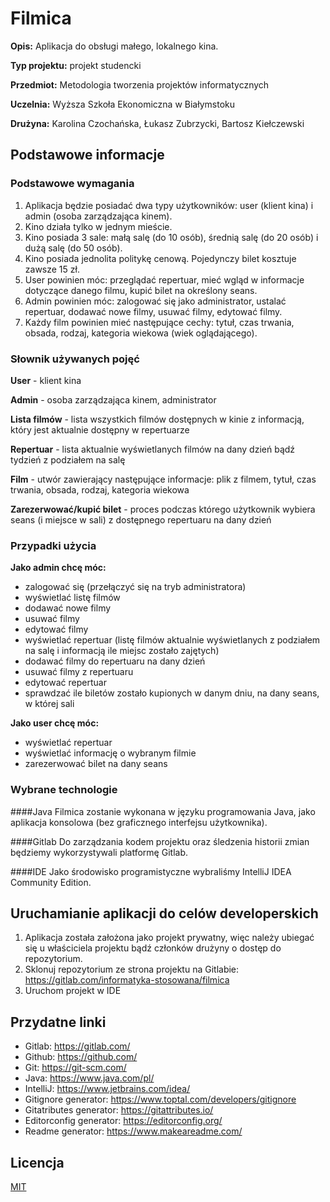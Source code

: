 # Filmica

**Opis:** Aplikacja do obsługi małego, lokalnego kina.

**Typ projektu:** projekt studencki 

**Przedmiot:** Metodologia tworzenia projektów informatycznych

**Uczelnia:** Wyższa Szkoła Ekonomiczna w Białymstoku

**Drużyna:** Karolina Czochańska, Łukasz Zubrzycki, Bartosz Kiełczewski

## Podstawowe informacje

### Podstawowe wymagania
1. Aplikacja będzie posiadać dwa typy użytkowników: user (klient kina) i admin (osoba zarządzająca kinem).
2. Kino działa tylko w jednym mieście.
3. Kino posiada 3 sale: małą salę (do 10 osób), średnią salę (do 20 osób) i dużą salę (do 50 osób).
4. Kino posiada jednolita politykę cenową. Pojedynczy bilet kosztuje zawsze 15 zł.
5. User powinien móc: przeglądać repertuar, mieć wgląd w informacje dotyczące danego filmu, kupić bilet na określony seans.
6. Admin powinien móc: zalogować się jako administrator, ustalać repertuar, dodawać nowe filmy, usuwać filmy, edytować filmy.
7. Każdy film powinien mieć następujące cechy: tytuł, czas trwania, obsada, rodzaj, kategoria wiekowa (wiek oglądającego).

### Słownik używanych pojęć
**User** - klient kina

**Admin** - osoba zarządzająca kinem, administrator

**Lista filmów** - lista wszystkich filmów dostępnych w kinie z informacją, który jest aktualnie dostępny w repertuarze

**Repertuar** - lista aktualnie wyświetlanych filmów na dany dzień bądź tydzień z podziałem na salę

**Film** - utwór zawierający następujące informacje: plik z filmem, tytuł, czas trwania, obsada, rodzaj, kategoria wiekowa 

**Zarezerwować/kupić bilet** - proces podczas którego użytkownik wybiera seans (i miejsce w sali) z dostępnego repertuaru na dany dzień

### Przypadki użycia
**Jako admin chcę móc:**
- zalogować się (przełączyć się na tryb administratora)
- wyświetlać listę filmów
- dodawać nowe filmy
- usuwać filmy
- edytować filmy
- wyświetlać repertuar (listę filmów aktualnie wyświetlanych z podziałem na salę i informacją ile miejsc zostało zajętych)
- dodawać filmy do repertuaru na dany dzień
- usuwać filmy z repertuaru
- edytować repertuar
- sprawdzać ile biletów zostało kupionych w danym dniu, na dany seans, w której sali

**Jako user chcę móc:**
- wyświetlać repertuar
- wyświetlać informację o wybranym filmie
- zarezerwować bilet na dany seans

### Wybrane technologie

####Java 
Filmica zostanie wykonana w języku programowania Java, jako aplikacja konsolowa (bez graficznego interfejsu użytkownika). 

####Gitlab
Do zarządzania kodem projektu oraz śledzenia historii zmian będziemy wykorzystywali platformę Gitlab. 

####IDE
Jako środowisko programistyczne wybraliśmy IntelliJ IDEA Community Edition.

## Uruchamianie aplikacji do celów developerskich
1. Aplikacja została założona jako projekt prywatny, więc należy ubiegać się u właściciela projektu bądź członków drużyny o dostęp do repozytorium.
2. Sklonuj repozytorium ze strona projektu na Gitlabie: https://gitlab.com/informatyka-stosowana/filmica
3. Uruchom projekt w IDE

## Przydatne linki
- Gitlab: https://gitlab.com/ 
- Github: https://github.com/
- Git: https://git-scm.com/ 
- Java: https://www.java.com/pl/ 
- IntelliJ: https://www.jetbrains.com/idea/ 
- Gitignore generator: https://www.toptal.com/developers/gitignore 
- Gitatributes generator: https://gitattributes.io/ 
- Editorconfig generator: https://editorconfig.org/ 
- Readme generator: https://www.makeareadme.com/ 

## Licencja
[MIT](https://choosealicense.com/licenses/mit/)
